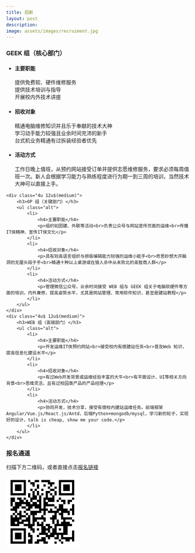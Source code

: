 ```yaml
---
title: 招新
layout: post
description: 
image: assets/images/recruiment.jpg
---
```


<p></p>

<div class="row">
	<div class="4u 12u$(medium)">
		<h3>GEEK 组（核心部门）</h3>
		<ul class="alt">
			<li>
				<h4>主要职能</h4>
				<p>提供免费软、硬件维修服务<br>提供技术培训与指导<br>开展校内外技术讲座</p>
			</li>
			<li>
				<h4>招收对象</h4>
				<p>精通电脑维修知识并且乐于奉献的技术大神<br>学习动手能力较强且业余时间充沛的新手<br>台式机业务精通有过拆装经验者优先</p>
			</li>
			<li>
				<h4>活动方式</h4>
				<p>工作日晚上值班，从预约网站接受订单并提供志愿维修服务，要求必须每周值班一次。新人会根据学习能力与熟练程度进行为期一到三周的培训，当然技术大神可以直接上手。</p>
			</li>
		</ul>
	</div>

	<div class="4u 12u$(medium)">
		<h3>OP 组（关键部门）</h3>
		<ul class="alt">
			<li>
				<h4>主要职能</h4>
				<p>组织如团建、外联等活动<br>负责公众号与网站宣传页面的运维<br>传播IT侠精神、宣传IT侠文化</p>
			</li>
			<li>
				<h4>招收对象</h4>
				<p>具有较高语言组织与排版编辑能力较强的运维小能手<br>奇思妙想大开脑洞的无厘头段子手<br>精通十种以上桌游或在狼人杀中从未败北的高智商人群</p>
			</li>
			<li>
				<h4>活动方式</h4>
				<p>管理微信公众号，业余时间接受 WEB 组与 GEEK 组关于电脑软硬件等方面的培训，内外兼修，提高姿势水平，尤其是网站管理、常用软件知识，甚至是建站教程</p>
			</li>
		</ul>
	</div>
	<div class="4u$ 12u$(medium)">
		<h3>WEB 组（高端部门）</h3>
		<ul class="alt">
			<li>
				<h4>主要职能</h4>
				<p>开发运维IT侠预约网站<br>接受校内有偿建站任务<br>普及Web 知识，提高信息化建设水平</p>
			</li>
			<li>
				<h4>招收对象</h4>
				<p>有过Web开发背景或运维经验丰富的大牛<br>有平面设计、UI等相关方向背景<br>思维灵活，且有过校园类产品的产品经理</p>
			</li>
			<li>
				<h4>活动方式</h4>
				<p>协同开发，技术分享，接受有偿校内建站运维任务。前端框架Angular/Vue.js/React.js/Antd，后端Python+mongodb/mysql，学习新的轮子，实现好的设计，talk is cheap, show me your code.</p>
			</li>
		</ul>
	</div>
</div>

<div>
<h3>报名通道</h3>

<p>扫描下方二维码，或者直接点击<a href="http://nju-itxia.mikecrm.com/wGiosd4">报名链接</a></p>

<img  src="assets/images/hiring_qrcode.png">
	
</div>

